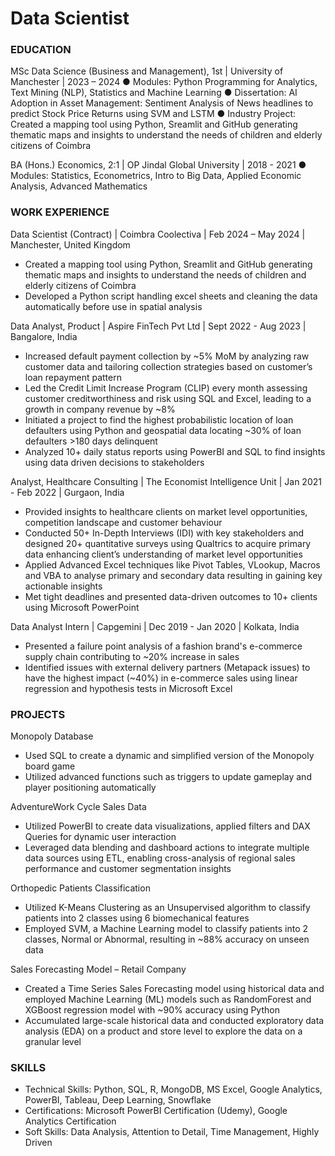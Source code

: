 # Data Scientist 

### EDUCATION
MSc Data Science (Business and Management), 1st | University of Manchester | 2023 – 2024
●	Modules: Python Programming for Analytics, Text Mining (NLP), Statistics and Machine Learning 
●	Dissertation: AI Adoption in Asset Management: Sentiment Analysis of News headlines to predict Stock Price Returns using SVM and LSTM
●	Industry Project:  Created a mapping tool using Python, Sreamlit and GitHub generating thematic maps and insights to understand the needs of children and elderly citizens of Coimbra 

BA (Hons.) Economics, 2:1 | OP Jindal Global University | 2018 - 2021
●	Modules: Statistics, Econometrics, Intro to Big Data, Applied Economic Analysis, Advanced Mathematics


### WORK EXPERIENCE
Data Scientist (Contract) | Coimbra Coolectiva | Feb 2024 – May 2024 | Manchester, United Kingdom 
- Created a mapping tool using Python, Sreamlit and GitHub generating thematic maps and insights to understand the needs of children and elderly citizens of Coimbra
- Developed a Python script handling excel sheets and cleaning the data automatically before use in spatial analysis

Data Analyst, Product | Aspire FinTech Pvt Ltd | Sept 2022 - Aug 2023 | Bangalore, India
- Increased default payment collection by ~5% MoM by analyzing raw customer data and tailoring collection strategies based on customer’s loan repayment pattern
- Led the Credit Limit Increase Program (CLIP) every month assessing customer creditworthiness and risk using SQL and Excel, leading to a growth in company revenue by ~8%
- Initiated a project to find the highest probabilistic location of loan defaulters using Python and geospatial data locating ~30% of loan defaulters >180 days delinquent
- Analyzed 10+ daily status reports using PowerBI and SQL to find insights using data driven decisions to stakeholders 

Analyst, Healthcare Consulting | The Economist Intelligence Unit | Jan 2021 - Feb 2022 | Gurgaon, India
- Provided insights to healthcare clients on market level opportunities, competition landscape and customer behaviour
- Conducted 50+ In-Depth Interviews (IDI) with key stakeholders and designed 20+ quantitative surveys using Qualtrics to acquire primary data enhancing client’s understanding of market level opportunities
- Applied Advanced Excel techniques like Pivot Tables, VLookup, Macros and VBA to analyse primary and secondary data resulting in gaining key actionable insights
- Met tight deadlines and presented data-driven outcomes to 10+ clients using Microsoft PowerPoint

Data Analyst Intern | Capgemini | Dec 2019 - Jan 2020 | Kolkata, India
- Presented a failure point analysis of a fashion brand's e-commerce supply chain contributing to ~20% increase in sales
- Identified issues with external delivery partners (Metapack issues) to have the highest impact (~40%) in e-commerce sales using linear regression and hypothesis tests in Microsoft Excel

### PROJECTS
Monopoly Database
- Used SQL to create a dynamic and simplified version of the Monopoly board game
- Utilized advanced functions such as triggers to update gameplay and player positioning automatically

AdventureWork Cycle Sales Data 
- Utilized PowerBI to create data visualizations, applied filters and DAX Queries for dynamic user interaction
- Leveraged data blending and dashboard actions to integrate multiple data sources using ETL, enabling cross-analysis of regional sales performance and customer segmentation insights

Orthopedic Patients Classification 
- Utilized K-Means Clustering as an Unsupervised algorithm to classify patients into 2 classes using 6 biomechanical features
- Employed SVM, a Machine Learning model to classify patients into 2 classes, Normal or Abnormal, resulting in ~88% accuracy on unseen data

Sales Forecasting Model – Retail Company
- Created a Time Series Sales Forecasting model using historical data and employed Machine Learning (ML) models such as RandomForest and XGBoost regression model with ~90% accuracy using Python
- Accumulated large-scale historical data and conducted exploratory data analysis (EDA) on a product and store level to explore the data on a granular level

### SKILLS
- Technical Skills: Python, SQL, R, MongoDB, MS Excel, Google Analytics, PowerBI, Tableau, Deep Learning, Snowflake
- Certifications: Microsoft PowerBI Certification (Udemy), Google Analytics Certification
- Soft Skills: Data Analysis, Attention to Detail, Time Management, Highly Driven

